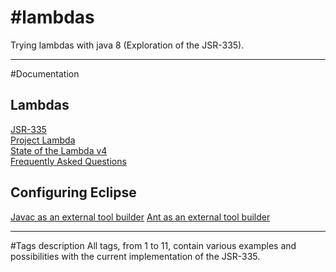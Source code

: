 #lambdas
=======

Trying lambdas with java 8 (Exploration of the JSR-335).

***

#Documentation
## Lambdas
[JSR-335](http://jcp.org/aboutJava/communityprocess/edr/jsr335/index2.html "See JSR-335")  
[Project Lambda](http://openjdk.java.net/projects/lambda/)  
[State of the Lambda v4](http://cr.openjdk.java.net/~briangoetz/lambda/lambda-state-4.html)  
[Frequently Asked Questions](http://www.lambdafaq.org/)

## Configuring Eclipse
[Javac as an external tool builder](http://tuhrig.de/?p=921)
[Ant as an external tool builder](http://www.mymindleaks.com/article/installing-java-8-lambda-and-writing-hello-world.html)

***

#Tags description
All tags, from 1 to 11, contain various examples and possibilities with the current implementation of the JSR-335.
